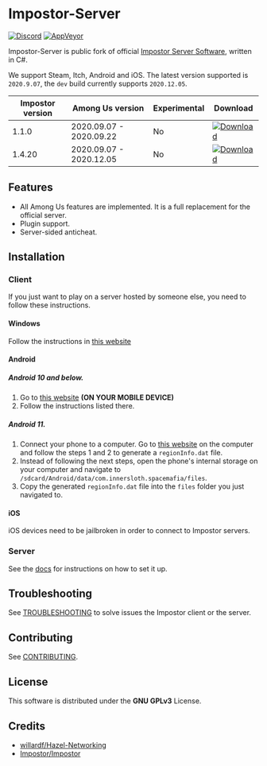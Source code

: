 # Impostor-Server

[![Discord](https://img.shields.io/badge/Discord-chat-blue?style=for-the-badge)](https://discord.gg/pM7YxX7tZF)
[![AppVeyor](https://img.shields.io/appveyor/build/xIgreq/impostor-server?style=for-the-badge)](https://ci.appveyor.com/project/xIgreq/impostor-server/branch/dev)

Impostor-Server is public fork of official [Impostor Server Software](https://github.com/Impostor/Impostor), written in C#. 

We support Steam, Itch, Android and iOS. The latest version supported is `2020.9.07`, the `dev` build currently supports `2020.12.05`.

| Impostor version | Among Us version | Experimental | Download |
|-|-|-|-|
| 1.1.0 | 2020.09.07 - 2020.09.22 | No | [![Download](https://img.shields.io/badge/Download-v1.1.0-blue?style=flat-square)](https://github.com/Impostors-ga/Impostor-Server/releases/tag/v1.1.0) |
| 1.4.20 | 2020.09.07 - 2020.12.05 | No | [![Download](https://img.shields.io/badge/Download-v1.4.20-green?style=flat-square)](https://github.com/Impostors-ga/Impostor-Server/releases/tag/v1.4.20) |

## Features

- All Among Us features are implemented. It is a full replacement for the official server.
- Plugin support.
- Server-sided anticheat.

## Installation

### Client

If you just want to play on a server hosted by someone else, you need to follow these instructions.

#### Windows

Follow the instructions in [this website](https://impostors-ga.github.io/Impostor-Server)

#### Android

##### Android 10 and below.
1. Go to [this website](https://impostors-ga.github.io/Impostor-Server) **(ON YOUR MOBILE DEVICE)**
2. Follow the instructions listed there.

##### Android 11.
1. Connect your phone to a computer. Go to [this website](https://impostors-ga.github.io/Impostor-Server) on the computer and follow the steps 1 and 2 to generate a `regionInfo.dat` file.
2. Instead of following the next steps, open the phone's internal storage on your computer and navigate to `/sdcard/Android/data/com.innersloth.spacemafia/files`.
3. Copy the generated `regionInfo.dat` file into the `files` folder you just navigated to.

#### iOS

iOS devices need to be jailbroken in order to connect to Impostor servers. 

### Server

See the [docs](docs/Running-the-server.md) for instructions on how to set it up.

## Troubleshooting

See [TROUBLESHOOTING](docs/TROUBLESHOOTING.md) to solve issues the Impostor client or the server.

## Contributing

See [CONTRIBUTING](CONTRIBUTING.md).

## License

This software is distributed under the **GNU GPLv3** License.

## Credits

- [willardf/Hazel-Networking](https://github.com/willardf/Hazel-Networking)
- [Impostor/Impostor](https://github.com/Impostor/Impostor)
